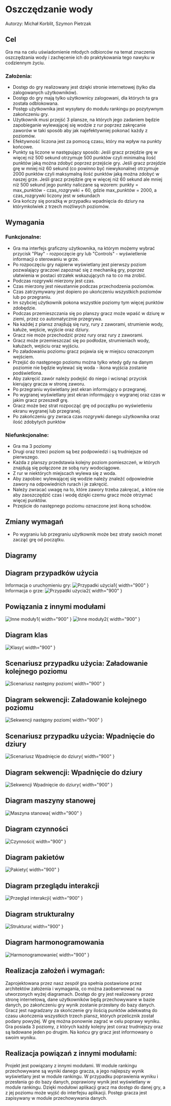 # Oszczędzanie wody
Autorzy: Michał Korblit, Szymon Pietrzak
## Cel
 Gra ma na celu uświadomienie młodych odbiorców na temat znaczenia oszczędzania wody i zachęcenie ich do praktykowania tego nawyku w codziennym życiu.

### Założenia:
- Dostęp do gry realizowany jest dzięki stronie internetowej (tylko dla zalogowanych użytkowników).
- Dostęp do gry mają tylko użytkownicy zalogowani, dla których ta gra została odblokowana.
- Postęp użytkownika jest wysyłany do modułu rankingu po pozytywnym zakończeniu gry.
- Użytkownik musi przejść 3 plansze, na których jego zadaniem będzie zapobieganie wylewającej się wodzie z rur poprzez zakręcanie zaworów w taki sposób aby jak najefektywniej pokonać każdy z poziomów.
- Efektywność liczona jest za pomocą czasu, który ma wpływ na punkty końcowe.
- Punkty są liczone w następujący sposób:
Jeśli gracz przejdzie grę w więcej niż 500 sekund otrzymuje 500 punktów czyli minimalną ilość punktów jaką można zdobyć poprzez przejście gry.
Jeśli gracz przejdzie grę w mniej niż 60 sekund (co powinno być niewykonalne) otrzymuje 2000 punktów czyli maksymalną ilość punktów jaką można zdobyć w naszej grze.
Jeśli gracz przejdzie grę w więcej niż 60 sekund ale mniej niż 500 sekund jego punkty naliczane są wzorem: punkty = max_punktów - czas_rozgrywki + 60, gdzie max_punktów = 2000, a czas_rozgrywki liczony jest w sekundach
- Gra kończy się porażką w przypadku wpadnięcia do dziury na którymkolwiek z trzech możliwych poziomów.

## Wymagania
### Funkcjonalne:
- Gra ma interfejs graficzny użytkownika, na którym możemy wybrać przycisk "Play" - rozpoczęcie gry lub "Controls" - wyświetlenie informacji o sterowaniu w grze.
- Po rozpoczęciu gry najpierw wyświetlany jest pierwszy poziom pozwalający graczowi zapoznać się z mechaniką gry, poprzez ułatwienia w postaci strzałek wskazujących na to co ma zrobić. 
- Podczas rozgrywki mierzony jest czas.
- Czas mierzony jest nieustannie podczas przechodzenia poziomów. 
- Czas zatrzymywany jest dopiero po ukończeniu wszystkich poziomów lub po przegraniu.
- Im szybciej użytkownik pokona wszystkie poziomy tym więcej punktów zdobędzie.
- Podczas przemieszczania się po planszy gracz może wpaść w dziurę w ziemi, przez co automatycznie przegrywa.
- Na każdej z plansz znajdują się rury, rury z zaworami, strumienie wody, kałuże, wejście, wyjście oraz dziury.
- Gracz nie może przechodzić przez rury oraz rury z zaworami. 
- Gracz może przemieszczać się po podłodze, strumieniach wody, kałużach, wejściu oraz wyjściu.
- Po załadowaniu poziomu gracz pojawia się w miejscu oznaczonym wejściem.
- Przejść do następnego poziomu można tylko wtedy gdy na danym poziomie nie będzie wylewać się woda - ikona wyjścia zostanie podświetlona.
- Aby zakręcić zawór należy podejść do niego i wcisnąć przycisk kierujący gracza w stronę zaworu.
- Po przegraniu wyświetlany jest ekran informujący o przegranej.
- Po wygranej wyświetlany jest ekran informujący o wygranej oraz czas w jakim gracz przeszedł grę.
- Gracz może bez strat rozpocząć grę od początku po wyświetleniu ekranu wygranej lub przegranej.
- Po zakończeniu gry zwraca czas rozgrywki danego użytkownika oraz ilość zdobytych punktów
### Niefunkcjonalne:
- Gra ma 3 poziomy
- Drugi oraz trzeci poziom są bez podpowiedzi i są trudniejsze od pierwszego.
- Każda z planszy przedstawia kolejny poziom pomieszczeń, w których znajdują się połączone ze sobą rury wodociągowe. 
- Z rur w niektórych miejscach wylewa się z woda. 
- Aby zapobiec wylewającej się wodzie należy znaleźć odpowiednie zawory na odpowiednich rurach i je zakręcić. 
- Należy zwracać uwagę na to, które zawory trzeba zakręcać, a które nie aby zaoszczędzić czas i wodę dzięki czemu gracz może otrzymać więcej punktów.
- Przejście do następnego poziomu oznaczone jest ikoną schodów. 

## Zmiany wymagań
- Po wygraniu lub przegraniu użytkownik może bez straty swoich monet zacząć grę od początku.

## Diagramy
## Diagram przypadków użycia
Informacja o uruchomieniu gry:
![Przypadki użycia1](https://i.imgur.com/43hJvee.png){ width="900" }
Informacja o grze:
![Przypadki użycia2](https://i.imgur.com/xlnEayC.png){ width="900" }
## Powiązania z innymi modułami
![Inne moduły1](https://i.imgur.com/Z0ycNJm.png){ width="900" }
![Inne moduły2](https://i.imgur.com/ZOQ5fL2.png){ width="900" }
## Diagram klas
![Klasy](https://i.imgur.com/5I4nNNQ.png){ width="900" }
## Scenariusz przypadku użycia: Załadowanie kolejnego poziomu
![Scenariusz następny poziom](https://i.imgur.com/xp9MFqc.png){ width="900" }
## Diagram sekwencji: Załadowanie kolejnego poziomu
![Sekwencji następny poziom](https://i.imgur.com/pZ9yiYt.png){ width="900" }
## Scenariusz przypadku użycia: Wpadnięcie do dziury
![Scenariusz Wpadnięcie do dziury](https://i.imgur.com/GBuuBDg.png){ width="900" }
## Diagram sekwencji: Wpadnięcie do dziury
![Sekwencji Wpadnięcie do dziury](https://i.imgur.com/rdWX3VI.png){ width="900" }
## Diagram maszyny stanowej
![Maszyna stanowa](https://i.imgur.com/PQumPGj.png){ width="900" }
## Diagram czynności
![Czynności](https://i.imgur.com/JkxrIIz.png){ width="900" }
## Diagram pakietów
![Pakiety](https://i.imgur.com/sfobDYn.png){ width="900" }
## Diagram przeglądu interakcji
![Przegląd interakcji](https://i.imgur.com/pdX5u9a.png){ width="900" }
## Diagram strukturalny
![Struktura](https://i.imgur.com/3XPNurN.png){ width="900" }
## Diagram harmonogramowania
![Harmonogramowanie](https://i.imgur.com/9Eb2QbT.png){ width="900" }

## Realizacja założeń i wymagań:
Zaprojektowana przez nasz zespół gra spełnia postawione przez architektów założenia i wymagania, co można zaobserwować na utworzonych wyżej diagramach. Dostęp do gry jest realizowany przez stronę internetową, dane użytkowników będą przechowywane w bazie danych, po zakończeniu gry wynik zostanie przesłany do bazy danych. Gracz jest nagradzany za skończenie gry ilością punktów adekwatną do czasu ukończenia wszystkich trzech plansz, których przelicznik został podany powyżej. W grę można ponownie zagrać w celu poprawy wyniku. Gra posiada 3 poziomy, z których każdy kolejny jest coraz trudniejszy oraz są ładowane jeden po drugim. Na końcu gry gracz jest informowany o swoim wyniku.

## Realizacja powiązań z innymi modułami:
Projekt jest powiązany z innymi modułami. W module rankingu przechowywane są wyniki danego gracza, a jego najlepszy wynik wyświetlany jest w module rankingu. W przypadku poprawienia wyniku i przesłania go do bazy danych, poprawiony wynik jest wyświetlany w module rankingu. Dzięki modułowi aplikacji gracz ma dostęp do danej gry, a z jej poziomu może wyjść do interfejsu aplikacji. Postęp gracza jest zapisywany w module przechowywania danych.

